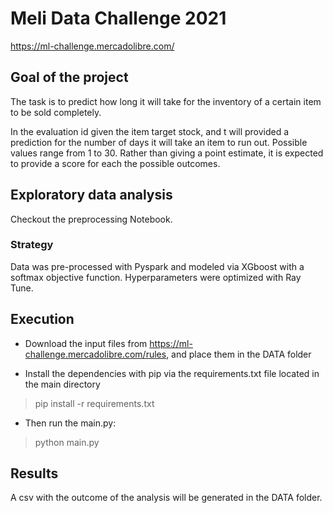 # Meli Data Challenge 2021

https://ml-challenge.mercadolibre.com/

## Goal of the project

The task is to predict how long it will take for the inventory of a certain item to be sold completely. 

In the evaluation id given the item target stock, and t will provided a prediction for the number of days it will take an item to run out. Possible values range from 1 to 30. Rather than giving a point estimate, it is expected to provide a score for each the possible outcomes.


## Exploratory data analysis

Checkout the preprocessing Notebook. 


### Strategy 

Data was pre-processed with Pyspark and modeled via XGboost with a softmax objective function. Hyperparameters were optimized with Ray Tune. 


## Execution

- Download the input files from 
https://ml-challenge.mercadolibre.com/rules, and place them in the DATA folder

* Install the dependencies with pip via the requirements.txt file located in the main directory

>  pip install -r requirements.txt

* Then run the main.py:

> python main.py 

## Results
A csv with the outcome of the analysis will be generated in the DATA folder.